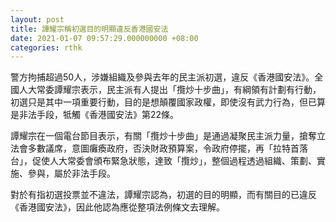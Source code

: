```yaml
---
layout: post
title: 譚耀宗稱初選目的明顯違反香港國安法
date: 2021-01-07 09:57:29.000000000 +08:00
categories: rthk
---
```


警方拘捕超過50人，涉嫌組織及參與去年的民主派初選，違反《香港國安法》。全國人大常委譚耀宗表示，民主派有人提出「攬炒十步曲」，有綱領有計劃有行動，初選只是其中一項重要行動，目的是想顛覆國家政權，即使沒有武力行為，但已算是非法手段，牴觸《香港國安法》第22條。

譚耀宗在一個電台節目表示，有關「攬炒十步曲」是通過凝聚民主派力量，搶奪立法會多數議席，意圖癱瘓政府，否決財政預算案，令政府停擺，再「拉特首落台」，促使人大常委會頒布緊急狀態，達致「攬炒」，整個過程透過組織、策劃、實施、參與，屬於非法手段。

對於有指初選投票並不違法，譚耀宗認為，初選的目的明顯，而有關目的已違反《香港國安法》，因此他認為應從整項法例條文去理解。
